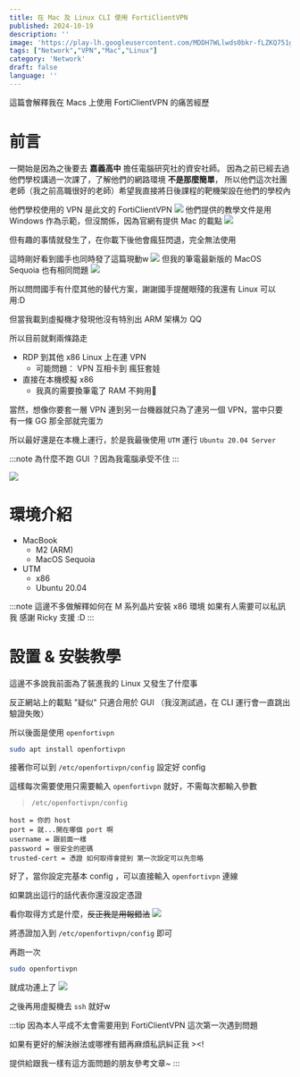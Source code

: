```yaml
---
title: 在 Mac 及 Linux CLI 使用 FortiClientVPN 
published: 2024-10-19
description: ''
image: 'https://play-lh.googleusercontent.com/MDDH7WLlwds0bkr-fLZKQ751gWGxbpuAtJGk5TRLFkHYr2rWM_hKHWHPhzVfgQ35YlhM'
tags: ["Network","VPN","Mac","Linux"]
category: 'Network'
draft: false 
language: ''
---
```


這篇會解釋我在 Macs 上使用 FortiClientVPN 的痛苦經歷

# 前言

一開始是因為之後要去 __嘉義高中__ 擔任電腦研究社的資安社師。
因為之前已經去過他們學校講過一次課了，了解他們的網路環境 __不是那麼簡單__，
所以他們這次社團老師（我之前高職很好的老師）希望我直接將日後課程的靶機架設在他們的學校內

他們學校使用的 VPN 是此文的 FortiClientVPN
![](cyshVPN.png)
他們提供的教學文件是用 Windows 作為示範，但沒關係，因為官網有提供 Mac 的載點
![](macDownload.png)

但有趣的事情就發生了，在你載下後他會瘋狂閃退，完全無法使用

這時剛好看到國手也同時發了這篇現動w
![](liheng_yu.jpg)
但我的筆電最新版的 MacOS Sequoia 也有相同問題
![](GG.jpeg)

所以問問國手有什麼其他的替代方案，謝謝國手提醒眼殘的我還有 Linux 可以用:D

但當我載到虛擬機才發現他沒有特別出 ARM 架構ㄉ QQ

所以目前就剩兩條路走

- RDP 到其他 x86 Linux 上在連 VPN
    - 可能問題： VPN 互相卡到 瘋狂套娃
- 直接在本機模擬 x86
    - 我真的需要換筆電了 RAM 不夠用🥲

當然，想像你要套一層 VPN 連到另一台機器就只為了連另一個 VPN，當中只要有一條 GG 那全部就完蛋ㄌ

所以最好還是在本機上運行，於是我最後使用 `UTM` 運行 `Ubuntu 20.04 Server`

:::note
為什麼不跑 GUI ？因為我電腦承受不住
:::

![](utm.png)

# 環境介紹
- MacBook
    - M2 (ARM)
    - MacOS Sequoia
- UTM
    - x86
    - Ubuntu 20.04

:::note
這邊不多做解釋如何在 M 系列晶片安裝 x86 環境
如果有人需要可以私訊我 感謝 Ricky 支援 :D
:::

# 設置 & 安裝教學

這邊不多說我前面為了裝進我的 Linux 又發生了什麼事

反正網站上的載點 "疑似" 只適合用於 GUI （我沒測試過，在 CLI 運行會一直跳出驗證失敗）

所以後面是使用 `openfortivpn`

```bash
sudo apt install openfortivpn
```

接著你可以到 `/etc/openfortivpn/config` 設定好 config

這樣每次需要使用只需要輸入 `openfortivpn` 就好，不需每次都輸入參數

> `/etc/openfortivpn/config`
```
host = 你的 host
port = 就...開在哪個 port 啊
username = 跟前面一樣
password = 很安全的密碼
trusted-cert = 憑證 如何取得會提到 第一次設定可以先忽略
```

好了，當你設定完基本 config ，可以直接輸入 `openfortivpn` 連線

如果跳出這行的話代表你還沒設定憑證

看你取得方式是什麼，~~反正我是用報錯法~~
![](cert.png)

將憑證加入到 `/etc/openfortivpn/config` 即可

再跑一次 

```bash
sudo openfortivpn
```
就成功連上了
![](done.png)

之後再用虛擬機去 `ssh` 就好w

:::tip
因為本人平成不太會需要用到 FortiClientVPN 這次第一次遇到問題

如果有更好的解決辦法或哪裡有錯再麻煩私訊糾正我 ><!

提供給跟我一樣有這方面問題的朋友參考文章~
:::


